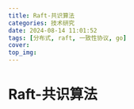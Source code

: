 ```yaml
---
title: Raft-共识算法
categories: 技术研究
date: 2024-08-14 11:01:52
tags: [分布式, raft, 一致性协议, go]
cover:
top_img:
---
```


# Raft-共识算法

